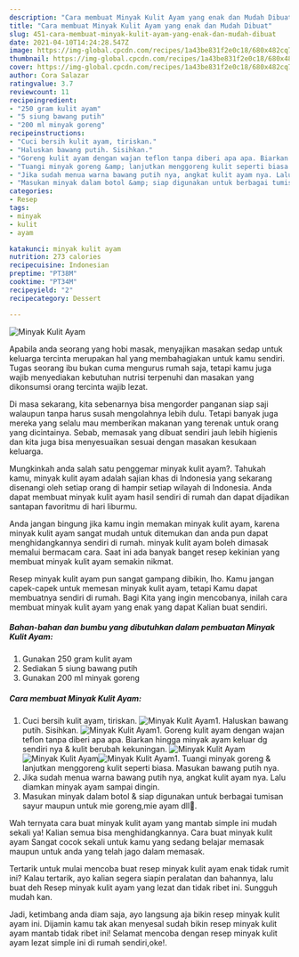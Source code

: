 ```yaml
---
description: "Cara membuat Minyak Kulit Ayam yang enak dan Mudah Dibuat"
title: "Cara membuat Minyak Kulit Ayam yang enak dan Mudah Dibuat"
slug: 451-cara-membuat-minyak-kulit-ayam-yang-enak-dan-mudah-dibuat
date: 2021-04-10T14:24:28.547Z
image: https://img-global.cpcdn.com/recipes/1a43be831f2e0c18/680x482cq70/minyak-kulit-ayam-foto-resep-utama.jpg
thumbnail: https://img-global.cpcdn.com/recipes/1a43be831f2e0c18/680x482cq70/minyak-kulit-ayam-foto-resep-utama.jpg
cover: https://img-global.cpcdn.com/recipes/1a43be831f2e0c18/680x482cq70/minyak-kulit-ayam-foto-resep-utama.jpg
author: Cora Salazar
ratingvalue: 3.7
reviewcount: 11
recipeingredient:
- "250 gram kulit ayam"
- "5 siung bawang putih"
- "200 ml minyak goreng"
recipeinstructions:
- "Cuci bersih kulit ayam, tiriskan."
- "Haluskan bawang putih. Sisihkan."
- "Goreng kulit ayam dengan wajan teflon tanpa diberi apa apa. Biarkan hingga minyak ayam keluar dg sendiri nya &amp; kulit berubah kekuningan."
- "Tuangi minyak goreng &amp; lanjutkan menggoreng kulit seperti biasa. Masukan bawang putih nya."
- "Jika sudah menua warna bawang putih nya, angkat kulit ayam nya. Lalu diamkan minyak ayam sampai dingin."
- "Masukan minyak dalam botol &amp; siap digunakan untuk berbagai tumisan sayur maupun untuk mie goreng,mie ayam dll💖."
categories:
- Resep
tags:
- minyak
- kulit
- ayam

katakunci: minyak kulit ayam 
nutrition: 273 calories
recipecuisine: Indonesian
preptime: "PT38M"
cooktime: "PT34M"
recipeyield: "2"
recipecategory: Dessert

---
```



![Minyak Kulit Ayam](https://img-global.cpcdn.com/recipes/1a43be831f2e0c18/680x482cq70/minyak-kulit-ayam-foto-resep-utama.jpg)

Apabila anda seorang yang hobi masak, menyajikan masakan sedap untuk keluarga tercinta merupakan hal yang membahagiakan untuk kamu sendiri. Tugas seorang ibu bukan cuma mengurus rumah saja, tetapi kamu juga wajib menyediakan kebutuhan nutrisi terpenuhi dan masakan yang dikonsumsi orang tercinta wajib lezat.

Di masa  sekarang, kita sebenarnya bisa mengorder panganan siap saji walaupun tanpa harus susah mengolahnya lebih dulu. Tetapi banyak juga mereka yang selalu mau memberikan makanan yang terenak untuk orang yang dicintainya. Sebab, memasak yang dibuat sendiri jauh lebih higienis dan kita juga bisa menyesuaikan sesuai dengan masakan kesukaan keluarga. 



Mungkinkah anda salah satu penggemar minyak kulit ayam?. Tahukah kamu, minyak kulit ayam adalah sajian khas di Indonesia yang sekarang disenangi oleh setiap orang di hampir setiap wilayah di Indonesia. Anda dapat membuat minyak kulit ayam hasil sendiri di rumah dan dapat dijadikan santapan favoritmu di hari liburmu.

Anda jangan bingung jika kamu ingin memakan minyak kulit ayam, karena minyak kulit ayam sangat mudah untuk ditemukan dan anda pun dapat menghidangkannya sendiri di rumah. minyak kulit ayam boleh dimasak memalui bermacam cara. Saat ini ada banyak banget resep kekinian yang membuat minyak kulit ayam semakin nikmat.

Resep minyak kulit ayam pun sangat gampang dibikin, lho. Kamu jangan capek-capek untuk memesan minyak kulit ayam, tetapi Kamu dapat membuatnya sendiri di rumah. Bagi Kita yang ingin mencobanya, inilah cara membuat minyak kulit ayam yang enak yang dapat Kalian buat sendiri.

<!--inarticleads1-->

##### Bahan-bahan dan bumbu yang dibutuhkan dalam pembuatan Minyak Kulit Ayam:

1. Gunakan 250 gram kulit ayam
1. Sediakan 5 siung bawang putih
1. Gunakan 200 ml minyak goreng




<!--inarticleads2-->

##### Cara membuat Minyak Kulit Ayam:

1. Cuci bersih kulit ayam, tiriskan.
<img src="https://img-global.cpcdn.com/steps/495a2b958674a314/160x128cq70/minyak-kulit-ayam-langkah-memasak-1-foto.jpg" alt="Minyak Kulit Ayam">1. Haluskan bawang putih. Sisihkan.
<img src="https://img-global.cpcdn.com/steps/73f0b9fcea94a84c/160x128cq70/minyak-kulit-ayam-langkah-memasak-2-foto.jpg" alt="Minyak Kulit Ayam">1. Goreng kulit ayam dengan wajan teflon tanpa diberi apa apa. Biarkan hingga minyak ayam keluar dg sendiri nya &amp; kulit berubah kekuningan.
<img src="https://img-global.cpcdn.com/steps/2aac59bba73d1633/160x128cq70/minyak-kulit-ayam-langkah-memasak-3-foto.jpg" alt="Minyak Kulit Ayam"><img src="https://img-global.cpcdn.com/steps/11d6caea773add91/160x128cq70/minyak-kulit-ayam-langkah-memasak-3-foto.jpg" alt="Minyak Kulit Ayam"><img src="https://img-global.cpcdn.com/steps/c95881425d87178a/160x128cq70/minyak-kulit-ayam-langkah-memasak-3-foto.jpg" alt="Minyak Kulit Ayam">1. Tuangi minyak goreng &amp; lanjutkan menggoreng kulit seperti biasa. Masukan bawang putih nya.
1. Jika sudah menua warna bawang putih nya, angkat kulit ayam nya. Lalu diamkan minyak ayam sampai dingin.
1. Masukan minyak dalam botol &amp; siap digunakan untuk berbagai tumisan sayur maupun untuk mie goreng,mie ayam dll💖.




Wah ternyata cara buat minyak kulit ayam yang mantab simple ini mudah sekali ya! Kalian semua bisa menghidangkannya. Cara buat minyak kulit ayam Sangat cocok sekali untuk kamu yang sedang belajar memasak maupun untuk anda yang telah jago dalam memasak.

Tertarik untuk mulai mencoba buat resep minyak kulit ayam enak tidak rumit ini? Kalau tertarik, ayo kalian segera siapin peralatan dan bahannya, lalu buat deh Resep minyak kulit ayam yang lezat dan tidak ribet ini. Sungguh mudah kan. 

Jadi, ketimbang anda diam saja, ayo langsung aja bikin resep minyak kulit ayam ini. Dijamin kamu tak akan menyesal sudah bikin resep minyak kulit ayam mantab tidak ribet ini! Selamat mencoba dengan resep minyak kulit ayam lezat simple ini di rumah sendiri,oke!.


